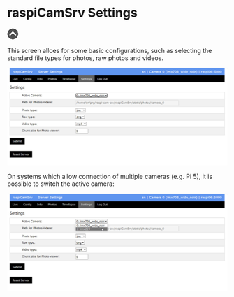 # raspiCamSrv Settings

[![Up](img/goup.gif)](./UserGuide.md)

This screen alloes for some basic configurations, such as selecting the standard file types for photos, raw photos and videos.

![Settings](img/Settings.jpg)

On systems which allow connection of multiple cameras (e.g. Pi 5), it is possible to switch the active camera:

![Camera Switch](img/Settings_CamSel.jpg)